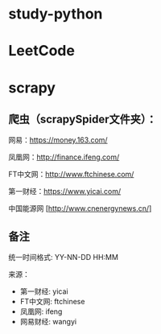 # study-python

# LeetCode

# scrapy

## 爬虫（scrapySpider文件夹）：
网易：https://money.163.com/

凤凰网：http://finance.ifeng.com/

FT中文网：http://www.ftchinese.com/

第一财经：https://www.yicai.com/

中国能源网 [http://www.cnenergynews.cn/]
## 备注
统一时间格式: YY-NN-DD HH:MM

来源：
- 第一财经: yicai
- FT中文网: ftchinese
- 凤凰网: ifeng
- 网易财经: wangyi